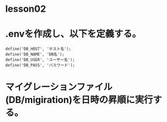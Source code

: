 # lesson02

# .envを作成し、以下を定義する。

    define('DB_HOST', 'ホスト名');
    define('DB_NAME', 'DB名');
    define('DB_USER', 'ユーザー名');
    define('DB_PASS', 'パスワード');


# マイグレーションファイル(DB/migiration)を日時の昇順に実行する。

